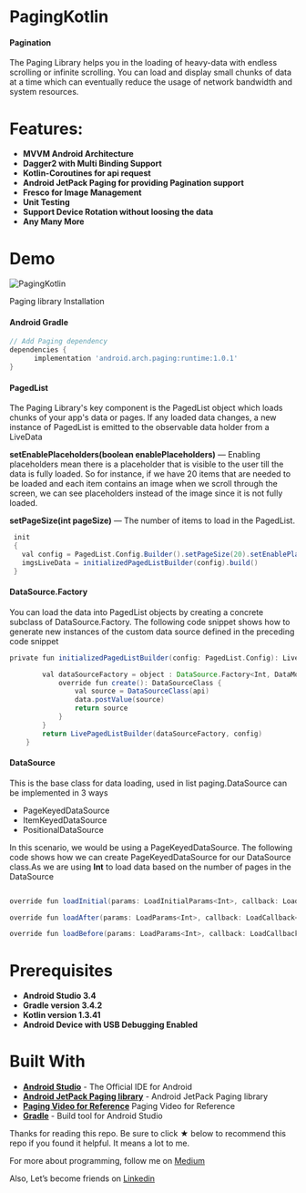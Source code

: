 # PagingKotlin

#### Pagination

The Paging Library helps you in the loading of heavy-data with endless scrolling or infinite scrolling. You can load and display small chunks of data at a time which can eventually reduce the usage of network bandwidth and system resources.

# Features:
* __MVVM Android Architecture__
* __Dagger2 with Multi Binding Support__
* __Kotlin-Coroutines for api request__
* __Android JetPack Paging for providing Pagination support__
* __Fresco for Image Management__
* __Unit Testing__
* __Support Device Rotation without loosing the data__
* __Any Many More__

# Demo
![PagingKotlin](screenshots/GalleryImage.gif)

Paging library Installation 

#### Android Gradle
```groovy
// Add Paging dependency
dependencies {
      implementation 'android.arch.paging:runtime:1.0.1'
}
```

#### PagedList

The Paging Library's key component is the PagedList object which loads chunks of your app's data or pages. If any loaded data changes, a new instance of PagedList is emitted to the observable data holder from a LiveData

**setEnablePlaceholders(boolean enablePlaceholders)** — Enabling placeholders mean there is a placeholder that is visible to the user till the data is fully loaded. So for instance, if we have 20 items that are needed to be loaded and each item contains an image when we scroll through the screen, we can see placeholders instead of the image since it is not fully loaded. 

**setPageSize(int pageSize)** — The number of items to load in the PagedList.

```groovy
 init
 {
   val config = PagedList.Config.Builder().setPageSize(20).setEnablePlaceholders(true).build()
   imgsLiveData = initializedPagedListBuilder(config).build()
 }
```

#### DataSource.Factory

You can load the data into PagedList objects by creating a concrete subclass of DataSource.Factory. The following code snippet shows how to generate new instances of the custom data source defined in the preceding code snippet

```groovy
private fun initializedPagedListBuilder(config: PagedList.Config): LivePagedListBuilder<Int, DataModel> {

        val dataSourceFactory = object : DataSource.Factory<Int, DataModel>() {
            override fun create(): DataSourceClass {
                val source = DataSourceClass(api)
                data.postValue(source)
                return source
            }
        }
        return LivePagedListBuilder(dataSourceFactory, config)
    }
```

#### DataSource
This is the base class for data loading, used in list paging.DataSource can be implemented in 3 ways
* PageKeyedDataSource
* ItemKeyedDataSource
* PositionalDataSource

In this scenario, we would be using a PageKeyedDataSource. The following code shows how we can create PageKeyedDataSource for our DataSource class.As we are using  **Int** to load data based on the number of pages in the DataSource

```groovy

override fun loadInitial(params: LoadInitialParams<Int>, callback: LoadInitialCallback<Int, DataModel>) {}

override fun loadAfter(params: LoadParams<Int>, callback: LoadCallback<Int, DataModel>) {}

override fun loadBefore(params: LoadParams<Int>, callback: LoadCallback<Int, DataModel>) {}

```

# Prerequisites
* __Android Studio 3.4__
* __Gradle version 3.4.2__
* __Kotlin version 1.3.41__
* __Android Device with USB Debugging Enabled__

# Built With

* __[Android Studio](https://developer.android.com/studio/index.html)__ - The Official IDE for Android
* __[Android JetPack Paging library](https://developer.android.com/topic/libraries/architecture/paging)__ - Android JetPack Paging library
* __[Paging Video for Reference](https://www.youtube.com/watch?v=BE5bsyGGLf4)__ Paging Video for Reference
* __[Gradle](https://gradle.org)__ - Build tool for Android Studio

Thanks for reading this repo. Be sure to click ★ below to recommend this repo if you found it helpful. It means a lot to me.

For more about programming, follow me on [Medium](https://medium.com/@yash786agg)

Also, Let’s become friends on [Linkedin](http://bit.ly/24t4EVI)

